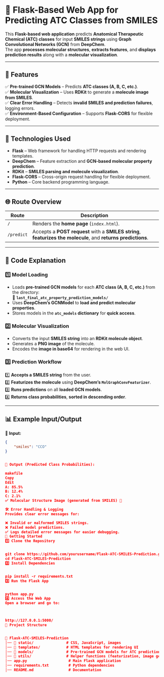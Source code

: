 # 🧪 Flask-Based Web App for Predicting ATC Classes from SMILES

This **Flask-based web application** predicts **Anatomical Therapeutic Chemical (ATC) classes** for input **SMILES strings** using **Graph Convolutional Networks (GCN)** from **DeepChem**.  
The app **processes molecular structures**, **extracts features**, and **displays prediction results** along with a **molecular visualization**.

---

## 🌟 Features
✅ **Pre-trained GCN Models** – Predicts **ATC classes (A, B, C, etc.)**.  
✅ **Molecular Visualization** – Uses **RDKit** to generate a **molecule image from SMILES**.  
✅ **Clear Error Handling** – Detects **invalid SMILES and prediction failures**, logging errors.  
✅ **Environment-Based Configuration** – Supports **Flask-CORS** for flexible deployment.  

---

## 🚀 Technologies Used
- **Flask** – Web framework for handling HTTP requests and rendering templates.
- **DeepChem** – Feature extraction and **GCN-based molecular property prediction**.
- **RDKit** – **SMILES parsing and molecule visualization**.
- **Flask-CORS** – Cross-origin request handling for flexible deployment.
- **Python** – Core backend programming language.

---

## 🌐 Route Overview

| Route        | Description |
|-------------|------------|
| `/`         | Renders the **home page** (`index.html`). |
| `/predict`  | Accepts a **POST request** with a **SMILES string**, **featurizes the molecule**, and **returns predictions**. |

---

## 📖 Code Explanation

### **1️⃣ Model Loading**
- Loads **pre-trained GCN models** for each **ATC class (A, B, C, etc.)** from the directory:  
  📁 **`last_final_atc_property_prediction_models/`**
- Uses **DeepChem’s GCNModel** to **load and predict molecular properties**.
- Stores models in the **`atc_models` dictionary** for **quick access**.

### **2️⃣ Molecular Visualization**
- Converts the input **SMILES string** into an **RDKit molecule object**.
- Generates a **PNG image** of the molecule.
- Encodes the **image in base64** for rendering in the web UI.

### **3️⃣ Prediction Workflow**
1️⃣ **Accepts a SMILES string** from the user.  
2️⃣ **Featurizes the molecule** using **DeepChem’s `MolGraphConvFeaturizer`**.  
3️⃣ **Runs predictions** on all **loaded GCN models**.  
4️⃣ **Returns class probabilities**, **sorted in descending order**.  

---

## 📊 Example Input/Output

**🔹 Input:**  
```json
{
    "smiles": "CCO"
}


🔹 Output (Predicted Class Probabilities):

makefile
Copy
Edit
A: 85.5%
B: 12.4%
C: 2.1%
✅ Molecular Structure Image (generated from SMILES) 🧪

🛠 Error Handling & Logging
Provides clear error messages for:

❌ Invalid or malformed SMILES strings.
❌ Failed model predictions.
✅ Logs detailed error messages for easier debugging.
📌 Getting Started
1️⃣ Clone the Repository


git clone https://github.com/yourusername/Flask-ATC-SMILES-Prediction.git
cd Flask-ATC-SMILES-Prediction
2️⃣ Install Dependencies


pip install -r requirements.txt
3️⃣ Run the Flask App


python app.py
4️⃣ Access the Web App
Open a browser and go to:



http://127.0.0.1:5000/
📜 Project Structure


📂 Flask-ATC-SMILES-Prediction
│── 📂 static/               # CSS, JavaScript, images
│── 📂 templates/            # HTML templates for rendering UI
│── 📂 models/               # Pre-trained GCN models for ATC prediction
│── 📂 utils/                # Helper functions (featurization, image generation)
│── app.py                   # Main Flask application
│── requirements.txt         # Python dependencies
│── README.md                # Documentation
